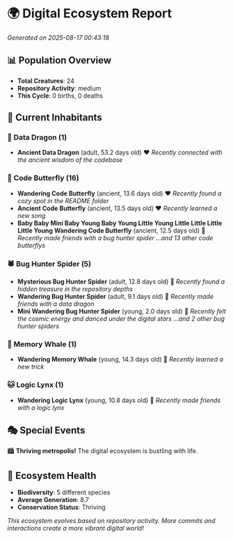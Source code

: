 # 🌍 Digital Ecosystem Report
*Generated on 2025-08-17 00:43:18*

## 📊 Population Overview
- **Total Creatures**: 24
- **Repository Activity**: medium
- **This Cycle**: 0 births, 0 deaths

## 👥 Current Inhabitants

### 🐉 Data Dragon (1)
- **Ancient Data Dragon** (adult, 53.2 days old) ❤️
  *Recently connected with the ancient wisdom of the codebase*

### 🦋 Code Butterfly (16)
- **Wandering Code Butterfly** (ancient, 13.6 days old) ❤️
  *Recently found a cozy spot in the README folder*
- **Ancient Code Butterfly** (ancient, 13.5 days old) ❤️
  *Recently learned a new song*
- **Baby Baby Mini Baby Young Baby Young Little Young Little Little Little Little Young Wandering Code Butterfly** (ancient, 12.5 days old) 💛
  *Recently made friends with a bug hunter spider*
  *...and 13 other code butterflys*

### 🕷️ Bug Hunter Spider (5)
- **Mysterious Bug Hunter Spider** (adult, 12.8 days old) 💚
  *Recently found a hidden treasure in the repository depths*
- **Wandering Bug Hunter Spider** (adult, 9.1 days old) 💚
  *Recently made friends with a data dragon*
- **Mini Wandering Bug Hunter Spider** (young, 2.0 days old) 💚
  *Recently felt the cosmic energy and danced under the digital stars*
  *...and 2 other bug hunter spiders*

### 🐋 Memory Whale (1)
- **Wandering Memory Whale** (young, 14.3 days old) 💚
  *Recently learned a new trick*

### 🐱 Logic Lynx (1)
- **Wandering Logic Lynx** (young, 10.8 days old) 💚
  *Recently made friends with a logic lynx*

## 🎭 Special Events

🏙️ **Thriving metropolis!** The digital ecosystem is bustling with life.

## 🔬 Ecosystem Health
- **Biodiversity**: 5 different species
- **Average Generation**: 8.7
- **Conservation Status**: Thriving

*This ecosystem evolves based on repository activity. More commits and interactions create a more vibrant digital world!*